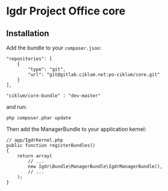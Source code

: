 Igdr Project Office core
========================
Installation
------------

Add the bundle to your `composer.json`:

    "repositories": [
        {
            "type": "git",
            "url": "git@gitlab.ciklum.net:po-ciklum/core.git"
        }
    ],

    "ciklum/core-bundle" : "dev-master"

and run:

    php composer.phar update

Then add the ManagerBundle to your application kernel:

    // app/IgdrKernel.php
    public function registerBundles()
    {
        return array(
            // ...
            new Igdr\Bundle\ManagerBundle\IgdrManagerBundle(),
            // ...
        );
    }
